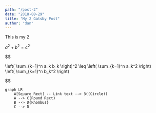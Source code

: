 ```yaml
---
path: "/post-2"
date: "2018-08-29"
title: "My 2 Gatsby Post"
author: "dan"
---
```


This is my 2

$a^2 + b^2 = c^2$

$$

\left( \sum_{k=1}^n a_k b_k \right)^2 \leq \left( \sum_{k=1}^n a_k^2 \right) \left( \sum_{k=1}^n b_k^2 \right)

$$

```mermaid
graph LR
    A[Square Rect] -- Link text --> B((Circle))
    A --> C(Round Rect)
    B --> D{Rhombus}
    C --> D
```
